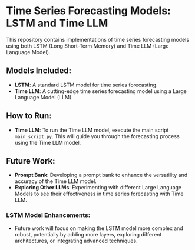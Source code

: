 # Time Series Forecasting Models: LSTM and Time LLM

This repository contains implementations of time series forecasting models using both LSTM (Long Short-Term Memory) and Time LLM (Large Language Model).

## Models Included:
- **LSTM**: A standard LSTM model for time series forecasting.
- **Time LLM**: A cutting-edge time series forecasting model using a Large Language Model (LLM).

## How to Run:
- **Time LLM**: To run the Time LLM model, execute the main script `main_script.py`. This will guide you through the forecasting process using the Time LLM model.

## Future Work:
- **Prompt Bank**: Developing a prompt bank to enhance the versatility and accuracy of the Time LLM model.
- **Exploring Other LLMs**: Experimenting with different Large Language Models to see their effectiveness in time series forecasting with Time LLM.

### LSTM Model Enhancements:
- Future work will focus on making the LSTM model more complex and robust, potentially by adding more layers, exploring different architectures, or integrating advanced techniques.
